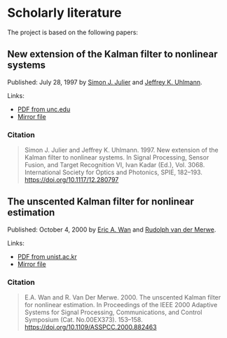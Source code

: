 # Scholarly literature

The project is based on the following papers:

## New extension of the Kalman filter to nonlinear systems

Published: July 28, 1997 by [Simon J. Julier] and [Jeffrey K. Uhlmann].

Links:

* [PDF from unc.edu](https://www.cs.unc.edu/~welch/kalman/media/pdf/Julier1997_SPIE_KF.pdf)
* [Mirror file](/papers/A%20New%20Extension%20of%20the%20Kalman%20Filter%20to%20Nonlinear%20Systems.pdf)

### Citation

> Simon J. Julier and Jeffrey K. Uhlmann. 1997. New extension of the Kalman filter
> to nonlinear systems. In Signal Processing, Sensor Fusion, and Target Recognition
> VI, Ivan Kadar (Ed.), Vol. 3068. International Society for Optics and Photonics,
> SPIE, 182–193. https://doi.org/10.1117/12.280797

## The unscented Kalman filter for nonlinear estimation

Published: October 4, 2000 by [Eric A. Wan] and [Rudolph van der Merwe].

Links:

* [PDF from unist.ac.kr](https://ai.unist.ac.kr/~chiu/robot/papers/UnsecentedKalmanFilter.pdf)
* [Mirror file](/papers/The%20Unscented%20Kalman%20Filter%20for%20Nonlinear%20Estimation.pdf)

### Citation

> E.A. Wan and R. Van Der Merwe. 2000. The unscented Kalman filter for nonlinear
> estimation. In Proceedings of the IEEE 2000 Adaptive Systems for Signal Processing,
> Communications, and Control Symposium (Cat. No.00EX373). 153–158.
> https://doi.org/10.1109/ASSPCC.2000.882463

[Eric A. Wan]: https://scholar.google.com/citations?user=MlND9GAAAAAJ&hl=en
[Jeffrey K. Uhlmann]: https://en.wikipedia.org/wiki/Jeffrey_Uhlmann
[Rudolph van der Merwe]: https://scholar.google.com/citations?user=VbWwIulp2T0C&hl=en
[Simon J. Julier]: https://scholar.google.com/citations?user=BHUj3DkAAAAJ&hl=en
